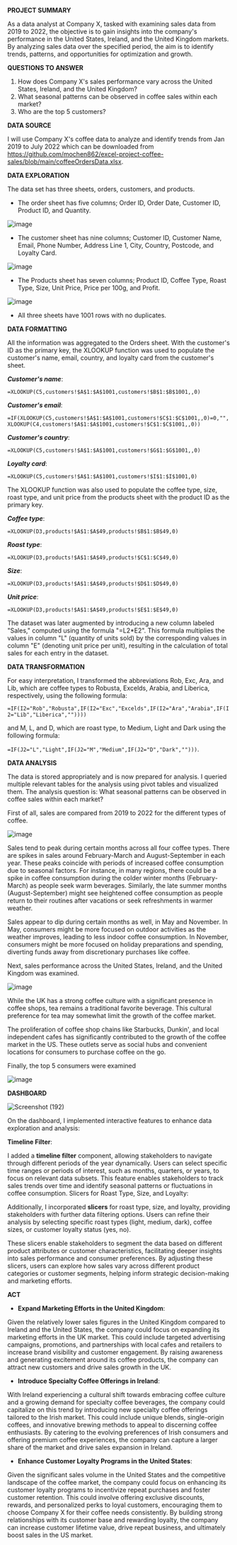 **PROJECT SUMMARY**

As a data analyst at Company X, tasked with examining sales data from 2019 to 2022, the objective is to gain insights into the company's performance in the United States, Ireland, and the United Kingdom markets. By analyzing sales data over the specified period, the aim is to identify trends, patterns, and opportunities for optimization and growth.


**QUESTIONS TO ANSWER**
1. How does Company X's sales performance vary across the United States, Ireland, and the United Kingdom?
2. What seasonal patterns can be observed in coffee sales within each market?
3. Who are the top 5 customers?


**DATA SOURCE**

I will use Company X's coffee data to analyze and identify trends from Jan 2019 to July 2022 which can be downloaded from https://github.com/mochen862/excel-project-coffee-sales/blob/main/coffeeOrdersData.xlsx.


**DATA EXPLORATION**

The data set has three sheets, orders, customers, and products. 

- The order sheet has five columns; Order ID,	Order Date,	Customer ID,	Product ID, and	Quantity.
  

![image](https://github.com/tabby1307/Coffee_Excel_Project/assets/112205355/274ef05f-c8f1-4cce-b3e9-34dfeecdced0)


- The customer sheet has nine columns; Customer ID,	Customer Name,	Email,	Phone Number,	Address Line 1,	City,	Country,	Postcode, and Loyalty Card.
  

![image](https://github.com/tabby1307/Coffee_Excel_Project/assets/112205355/f45653e5-1735-4b8a-b1ee-5ac9547efa82)


- The Products sheet has seven columns; Product ID,	Coffee Type,	Roast Type,	Size,	Unit Price,	Price per 100g, and	Profit.
  

![image](https://github.com/tabby1307/Coffee_Excel_Project/assets/112205355/b1d7d190-1569-4bac-9760-a2307e20f13b)


- All three sheets have 1001 rows with no duplicates.


**DATA FORMATTING**

All the information was aggregated to the Orders sheet.
With the customer's ID as the primary key, the XLOOKUP function was used to populate the customer's name, email, country, and loyalty card from the customer's sheet.

***Customer's name***: 

```=XLOOKUP(C5,customers!$A$1:$A$1001,customers!$B$1:$B$1001,,0)```

***Customer's email***: 

```=IF(XLOOKUP(C5,customers!$A$1:$A$1001,customers!$C$1:$C$1001,,0)=0,"",XLOOKUP(C4,customers!$A$1:$A$1001,customers!$C$1:$C$1001,,0))```

***Customer's country***: 

```=XLOOKUP(C5,customers!$A$1:$A$1001,customers!$G$1:$G$1001,,0)```

***Loyalty card***: 

```=XLOOKUP(C5,customers!$A$1:$A$1001,customers!$I$1:$I$1001,0)```

The XLOOKUP function was also used to populate the coffee type, size, roast type, and unit price from the products sheet with the product ID as the primary key.

***Coffee type***:

```=XLOOKUP(D3,products!$A$1:$A$49,products!$B$1:$B$49,0)```

***Roast type***: 

```=XLOOKUP(D3,products!$A$1:$A$49,products!$C$1:$C$49,0)```

***Size***:

```=XLOOKUP(D3,products!$A$1:$A$49,products!$D$1:$D$49,0)```

***Unit price***: 

```=XLOOKUP(D3,products!$A$1:$A$49,products!$E$1:$E$49,0)```

The dataset was later augmented by introducing a new column labeled "Sales," computed using the formula "=L2*E2". This formula multiplies the values in column "L" (quantity of units sold) by the corresponding values in column "E" (denoting unit price per unit), resulting in the calculation of total sales for each entry in the dataset.

**DATA TRANSFORMATION**

For easy interpretation, I transformed the abbreviations Rob, Exc, Ara, and Lib, which are coffee types to Robusta, Excelds, Arabia, and Liberica, respectively, using the following formula: 

```=IF(I2="Rob","Robusta",IF(I2="Exc","Excelds",IF(I2="Ara","Arabia",IF(I2="Lib","Liberica","")))) ```

and M, L, and D, which are roast type, to Medium, Light and Dark using the following formula: 

```=IF(J2="L","Light",IF(J2="M","Medium",IF(J2="D","Dark","")))```.

**DATA ANALYSIS**

The data is stored appropriately and is now prepared for analysis. I queried multiple relevant tables for the analysis using pivot tables and visualized them.
The analysis question is: What seasonal patterns can be observed in coffee sales within each market?

First of all, sales are compared from 2019 to 2022 for the different types of coffee.

![image](https://github.com/tabby1307/Coffee_Excel_Project/assets/112205355/b0f1a332-5431-4aae-9f5e-8b9b8a893702)


Sales tend to peak during certain months across all four coffee types. There are spikes in sales around February-March and August-September in each year. These peaks coincide with periods of increased coffee consumption due to seasonal factors. For instance, in many regions, there could be a spike in coffee consumption during the colder winter months (February- March) as people seek warm beverages. Similarly, the late summer months (August-September) might see heightened coffee consumption as people return to their routines after vacations or seek refreshments in warmer weather.

Sales appear to dip during certain months as well, in May and November. In May, consumers might be more focused on outdoor activities as the weather improves, leading to less indoor coffee consumption. In November, consumers might be more focused on holiday preparations and spending, diverting funds away from discretionary purchases like coffee.

Next, sales performance across the United States, Ireland, and the United Kingdom was examined.


![image](https://github.com/tabby1307/Coffee_Excel_Project/assets/112205355/994b18ff-4da5-460a-8f2d-77b6e164080c)


While the UK has a strong coffee culture with a significant presence in coffee shops, tea remains a traditional favorite beverage. This cultural preference for tea may somewhat limit the growth of the coffee market.

The proliferation of coffee shop chains like Starbucks, Dunkin', and local independent cafes has significantly contributed to the growth of the coffee market in the US. These outlets serve as social hubs and convenient locations for consumers to purchase coffee on the go.

Finally, the top 5 consumers were examined


![image](https://github.com/tabby1307/Coffee_Excel_Project/assets/112205355/3381bf41-5f57-474c-b2c1-983edf36937f)



**DASHBOARD**


![Screenshot (192)](https://github.com/tabby1307/Coffee_Excel_Project/assets/112205355/5068ada1-695c-452d-8a52-0c4b61719aa0)



On the dashboard, I implemented interactive features to enhance data exploration and analysis:

**Timeline Filter**:

I added a **timeline filter** component, allowing stakeholders to navigate through different periods of the year dynamically. Users can select specific time ranges or periods of interest, such as months, quarters, or years, to focus on relevant data subsets. This feature enables stakeholders to track sales trends over time and identify seasonal patterns or fluctuations in coffee consumption.
Slicers for Roast Type, Size, and Loyalty:

Additionally, I incorporated **slicers** for roast type, size, and loyalty, providing stakeholders with further data filtering options. Users can refine their analysis by selecting specific roast types (light, medium, dark), coffee sizes, or customer loyalty status (yes, no). 

These slicers enable stakeholders to segment the data based on different product attributes or customer characteristics, facilitating deeper insights into sales performance and consumer preferences. By adjusting these slicers, users can explore how sales vary across different product categories or customer segments, helping inform strategic decision-making and marketing efforts.

**ACT**

- **Expand Marketing Efforts in the United Kingdom**:

Given the relatively lower sales figures in the United Kingdom compared to Ireland and the United States, the company could focus on expanding its marketing efforts in the UK market. This could include targeted advertising campaigns, promotions, and partnerships with local cafes and retailers to increase brand visibility and customer engagement. By raising awareness and generating excitement around its coffee products, the company can attract new customers and drive sales growth in the UK.

- **Introduce Specialty Coffee Offerings in Ireland**:

With Ireland experiencing a cultural shift towards embracing coffee culture and a growing demand for specialty coffee beverages, the company could capitalize on this trend by introducing new specialty coffee offerings tailored to the Irish market. This could include unique blends, single-origin coffees, and innovative brewing methods to appeal to discerning coffee enthusiasts. By catering to the evolving preferences of Irish consumers and offering premium coffee experiences, the company can capture a larger share of the market and drive sales expansion in Ireland.

- **Enhance Customer Loyalty Programs in the United States**:

Given the significant sales volume in the United States and the competitive landscape of the coffee market, the company could focus on enhancing its customer loyalty programs to incentivize repeat purchases and foster customer retention. This could involve offering exclusive discounts, rewards, and personalized perks to loyal customers, encouraging them to choose Company X for their coffee needs consistently. By building strong relationships with its customer base and rewarding loyalty, the company can increase customer lifetime value, drive repeat business, and ultimately boost sales in the US market.






